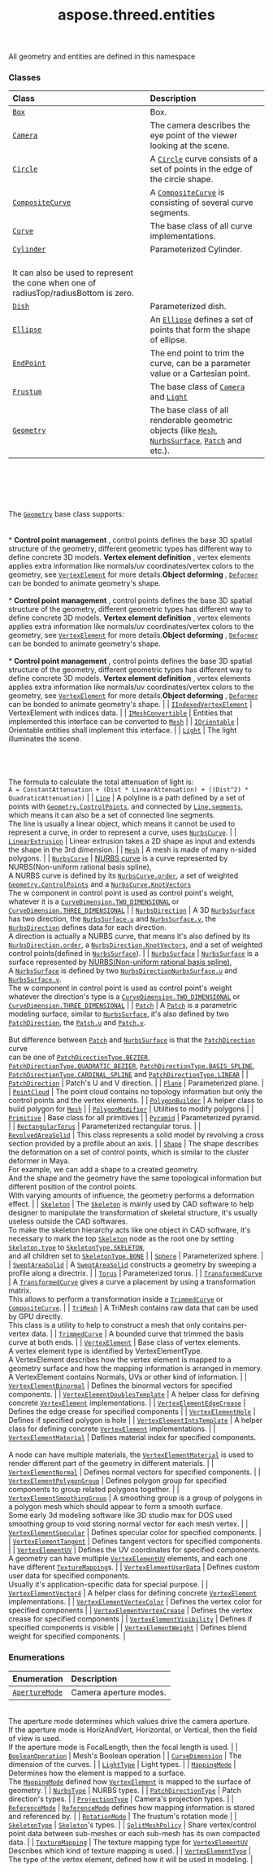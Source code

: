﻿---
title: aspose.threed.entities
second_title: Aspose.3D for Python via .NET API References
description: 
type: docs
weight: 10
url: /aspose.threed.entities/
is_root: false
---

All geometry and entities are defined in this namespace

### Classes
| Class | Description |
| :- | :- |
| [`Box`](/3d/python-net/aspose.threed.entities/box) | Box. |
| [`Camera`](/3d/python-net/aspose.threed.entities/camera) | The camera describes the eye point of the viewer looking at the scene. |
| [`Circle`](/3d/python-net/aspose.threed.entities/circle) | A [`Circle`](/3d/python-net/aspose.threed.entities/circle) curve consists of a set of points in the edge of the circle shape. |
| [`CompositeCurve`](/3d/python-net/aspose.threed.entities/compositecurve) | A [`CompositeCurve`](/3d/python-net/aspose.threed.entities/compositecurve) is consisting of several curve segments. |
| [`Curve`](/3d/python-net/aspose.threed.entities/curve) | The base class of all curve implementations. |
| [`Cylinder`](/3d/python-net/aspose.threed.entities/cylinder) | Parameterized Cylinder.<br/>It can also be used to represent the cone when one of radiusTop/radiusBottom is zero. |
| [`Dish`](/3d/python-net/aspose.threed.entities/dish) | Parameterized dish. |
| [`Ellipse`](/3d/python-net/aspose.threed.entities/ellipse) | An [`Ellipse`](/3d/python-net/aspose.threed.entities/ellipse) defines a set of points that form the shape of ellipse. |
| [`EndPoint`](/3d/python-net/aspose.threed.entities/endpoint) | The end point to trim the curve, can be a parameter value or a Cartesian point. |
| [`Frustum`](/3d/python-net/aspose.threed.entities/frustum) | The base class of [`Camera`](/3d/python-net/aspose.threed.entities/camera) and [`Light`](/3d/python-net/aspose.threed.entities/light) |
| [`Geometry`](/3d/python-net/aspose.threed.entities/geometry) | The base class of all renderable geometric objects (like [`Mesh`](/3d/python-net/aspose.threed.entities/mesh), [`NurbsSurface`](/3d/python-net/aspose.threed.entities/nurbssurface), [`Patch`](/3d/python-net/aspose.threed.entities/patch) and etc.).<br/><br/><br/><br/><br/>The [`Geometry`](/3d/python-net/aspose.threed.entities/geometry) base class supports:  <br/><br/>* **Control point management** , control points defines the base 3D spatial structure of the geometry, different geometric types has different way to define concrete 3D models. **Vertex element definition** , vertex elements applies extra information like normals/uv coordinates/vertex colors to the geometry, see [`VertexElement`](/3d/python-net/aspose.threed.entities/vertexelement) for more details.**Object deforming** , [`Deformer`](/3d/python-net/aspose.threed.deformers/deformer) can be bonded to animate geometry's shape.<br/><br/>* **Control point management** , control points defines the base 3D spatial structure of the geometry, different geometric types has different way to define concrete 3D models. **Vertex element definition** , vertex elements applies extra information like normals/uv coordinates/vertex colors to the geometry, see [`VertexElement`](/3d/python-net/aspose.threed.entities/vertexelement) for more details.**Object deforming** , [`Deformer`](/3d/python-net/aspose.threed.deformers/deformer) can be bonded to animate geometry's shape.<br/><br/>* **Control point management** , control points defines the base 3D spatial structure of the geometry, different geometric types has different way to define concrete 3D models. **Vertex element definition** , vertex elements applies extra information like normals/uv coordinates/vertex colors to the geometry, see [`VertexElement`](/3d/python-net/aspose.threed.entities/vertexelement) for more details.**Object deforming** , [`Deformer`](/3d/python-net/aspose.threed.deformers/deformer) can be bonded to animate geometry's shape. |
| [`IIndexedVertexElement`](/3d/python-net/aspose.threed.entities/iindexedvertexelement) | VertexElement with indices data. |
| [`IMeshConvertible`](/3d/python-net/aspose.threed.entities/imeshconvertible) | Entities that implemented this interface can be converted to [`Mesh`](/3d/python-net/aspose.threed.entities/mesh) |
| [`IOrientable`](/3d/python-net/aspose.threed.entities/iorientable) | Orientable entities shall implement this interface. |
| [`Light`](/3d/python-net/aspose.threed.entities/light) | The light illuminates the scene.<br/><br/><br/><br/><br/>The formula to calculate the total attenuation of light is:<br/>`A = ConstantAttenuation + (Dist * LinearAttenuation) + ((Dist^2) * QuadraticAttenuation)` |
| [`Line`](/3d/python-net/aspose.threed.entities/line) | A polyline is a path defined by a set of points with [`Geometry.ControlPoints`](/3d/python-net/aspose.threed.entities/geometry), and connected by [`Line.segments`](/3d/python-net/aspose.threed.entities/line#segments),<br/>which means it can also be a set of connected line segments.<br/>The line is usually a linear object, which means it cannot be used to represent a curve, in order to represent a curve, uses [`NurbsCurve`](/3d/python-net/aspose.threed.entities/nurbscurve). |
| [`LinearExtrusion`](/3d/python-net/aspose.threed.entities/linearextrusion) | Linear extrusion takes a 2D shape as input and extends the shape in the 3rd dimension. |
| [`Mesh`](/3d/python-net/aspose.threed.entities/mesh) | A mesh is made of many n-sided polygons. |
| [`NurbsCurve`](/3d/python-net/aspose.threed.entities/nurbscurve) | [NURBS curve](https://en.wikipedia.org/wiki/Non-uniform_rational_B-spline) is a curve represented by NURBS(Non-uniform rational basis spline),<br/>A NURBS curve is defined by its [`NurbsCurve.order`](/3d/python-net/aspose.threed.entities/nurbscurve#order), a set of weighted [`Geometry.ControlPoints`](/3d/python-net/aspose.threed.entities/geometry) and a [`NurbsCurve.KnotVectors`](/3d/python-net/aspose.threed.entities/nurbscurve)<br/>The w component in control point is used as control point's weight, whatever it is a [`CurveDimension.TWO_DIMENSIONAL`](/3d/python-net/aspose.threed.entities/curvedimension#TWO_DIMENSIONAL) or [`CurveDimension.THREE_DIMENSIONAL`](/3d/python-net/aspose.threed.entities/curvedimension#THREE_DIMENSIONAL) |
| [`NurbsDirection`](/3d/python-net/aspose.threed.entities/nurbsdirection) | A 3D [`NurbsSurface`](/3d/python-net/aspose.threed.entities/nurbssurface) has two direction, the [`NurbsSurface.u`](/3d/python-net/aspose.threed.entities/nurbssurface#u) and [`NurbsSurface.v`](/3d/python-net/aspose.threed.entities/nurbssurface#v), the [`NurbsDirection`](/3d/python-net/aspose.threed.entities/nurbsdirection) defines data for each direction.<br/>A direction is actually a NURBS curve, that means it's also defined by its [`NurbsDirection.order`](/3d/python-net/aspose.threed.entities/nurbsdirection#order), a [`NurbsDirection.KnotVectors`](/3d/python-net/aspose.threed.entities/nurbsdirection), and a set of weighted control points(defined in [`NurbsSurface`](/3d/python-net/aspose.threed.entities/nurbssurface)). |
| [`NurbsSurface`](/3d/python-net/aspose.threed.entities/nurbssurface) | [`NurbsSurface`](/3d/python-net/aspose.threed.entities/nurbssurface) is a surface represented by [NURBS(Non-uniform rational basis spline)](https://en.wikipedia.org/wiki/Non-uniform_rational_B-spline),<br/>A [`NurbsSurface`](/3d/python-net/aspose.threed.entities/nurbssurface) is defined by two [`NurbsDirection`](/3d/python-net/aspose.threed.entities/nurbsdirection)[`NurbsSurface.u`](/3d/python-net/aspose.threed.entities/nurbssurface#u) and [`NurbsSurface.v`](/3d/python-net/aspose.threed.entities/nurbssurface#v).<br/>The w component in control point is used as control point's weight whatever the direction's type is a [`CurveDimension.TWO_DIMENSIONAL`](/3d/python-net/aspose.threed.entities/curvedimension#TWO_DIMENSIONAL) or [`CurveDimension.THREE_DIMENSIONAL`](/3d/python-net/aspose.threed.entities/curvedimension#THREE_DIMENSIONAL) |
| [`Patch`](/3d/python-net/aspose.threed.entities/patch) | A [`Patch`](/3d/python-net/aspose.threed.entities/patch) is a parametric modeling surface, similar to [`NurbsSurface`](/3d/python-net/aspose.threed.entities/nurbssurface), it's also defined by two <br/>[`PatchDirection`](/3d/python-net/aspose.threed.entities/patchdirection), the [`Patch.u`](/3d/python-net/aspose.threed.entities/patch#u) and [`Patch.v`](/3d/python-net/aspose.threed.entities/patch#v).<br/><br/>But difference between [`Patch`](/3d/python-net/aspose.threed.entities/patch) and [`NurbsSurface`](/3d/python-net/aspose.threed.entities/nurbssurface) is that the [`PatchDirection`](/3d/python-net/aspose.threed.entities/patchdirection) curve <br/>can be one of [`PatchDirectionType.BEZIER`](/3d/python-net/aspose.threed.entities/patchdirectiontype#BEZIER), [`PatchDirectionType.QUADRATIC_BEZIER`](/3d/python-net/aspose.threed.entities/patchdirectiontype#QUADRATIC_BEZIER), [`PatchDirectionType.BASIS_SPLINE`](/3d/python-net/aspose.threed.entities/patchdirectiontype#BASIS_SPLINE), [`PatchDirectionType.CARDINAL_SPLINE`](/3d/python-net/aspose.threed.entities/patchdirectiontype#CARDINAL_SPLINE) and [`PatchDirectionType.LINEAR`](/3d/python-net/aspose.threed.entities/patchdirectiontype#LINEAR) |
| [`PatchDirection`](/3d/python-net/aspose.threed.entities/patchdirection) | Patch's U and V direction. |
| [`Plane`](/3d/python-net/aspose.threed.entities/plane) | Parameterized plane. |
| [`PointCloud`](/3d/python-net/aspose.threed.entities/pointcloud) | The point cloud contains no topology information but only the control points and the vertex elements. |
| [`PolygonBuilder`](/3d/python-net/aspose.threed.entities/polygonbuilder) | A helper class to build polygon for [`Mesh`](/3d/python-net/aspose.threed.entities/mesh) |
| [`PolygonModifier`](/3d/python-net/aspose.threed.entities/polygonmodifier) | Utilities to modify polygons |
| [`Primitive`](/3d/python-net/aspose.threed.entities/primitive) | Base class for all primitives |
| [`Pyramid`](/3d/python-net/aspose.threed.entities/pyramid) | Parameterized pyramid. |
| [`RectangularTorus`](/3d/python-net/aspose.threed.entities/rectangulartorus) | Parameterized rectangular torus. |
| [`RevolvedAreaSolid`](/3d/python-net/aspose.threed.entities/revolvedareasolid) | This class represents a solid model by revolving a cross section provided by a profile about an axis. |
| [`Shape`](/3d/python-net/aspose.threed.entities/shape) | The shape describes the deformation on a set of control points, which is similar to the cluster deformer in Maya.<br/>For example, we can add a shape to a created geometry. <br/>And the shape and the geometry have the same topological information but different position of the control points. <br/>With varying amounts of influence, the geometry performs a deformation effect. |
| [`Skeleton`](/3d/python-net/aspose.threed.entities/skeleton) | The [`Skeleton`](/3d/python-net/aspose.threed.entities/skeleton) is mainly used by CAD software to help designer to manipulate the transformation of skeletal structure, it's usually useless outside the CAD softwares.<br/>To make the skeleton hierarchy acts like one object in CAD software, it's necessary to mark the top [`Skeleton`](/3d/python-net/aspose.threed.entities/skeleton) node as the root one by setting [`Skeleton.type`](/3d/python-net/aspose.threed.entities/skeleton#type) to [`SkeletonType.SKELETON`](/3d/python-net/aspose.threed.entities/skeletontype#SKELETON),<br/>and all children set to [`SkeletonType.BONE`](/3d/python-net/aspose.threed.entities/skeletontype#BONE) |
| [`Sphere`](/3d/python-net/aspose.threed.entities/sphere) | Parameterized sphere. |
| [`SweptAreaSolid`](/3d/python-net/aspose.threed.entities/sweptareasolid) | A [`SweptAreaSolid`](/3d/python-net/aspose.threed.entities/sweptareasolid) constructs a geometry by sweeping a profile along a directrix. |
| [`Torus`](/3d/python-net/aspose.threed.entities/torus) | Parameterized torus. |
| [`TransformedCurve`](/3d/python-net/aspose.threed.entities/transformedcurve) | A [`TransformedCurve`](/3d/python-net/aspose.threed.entities/transformedcurve) gives a curve a placement by using a transformation matrix.<br/>This allows to perform a transformation inside a [`TrimmedCurve`](/3d/python-net/aspose.threed.entities/trimmedcurve) or [`CompositeCurve`](/3d/python-net/aspose.threed.entities/compositecurve). |
| [`TriMesh`](/3d/python-net/aspose.threed.entities/trimesh) | A TriMesh contains raw data that can be used by GPU directly.<br/>This class is a utility to help to construct a mesh that only contains per-vertex data. |
| [`TrimmedCurve`](/3d/python-net/aspose.threed.entities/trimmedcurve) | A bounded curve that trimmed the basis curve at both ends. |
| [`VertexElement`](/3d/python-net/aspose.threed.entities/vertexelement) | Base class of vertex elements.<br/>A vertex element type is identified by VertexElementType. <br/>A VertexElement describes how the vertex element is mapped to a geometry surface and how the mapping information is arranged in memory. <br/>A VertexElement contains Normals, UVs or other kind of information. |
| [`VertexElementBinormal`](/3d/python-net/aspose.threed.entities/vertexelementbinormal) | Defines the binormal vectors for specified components. |
| [`VertexElementDoublesTemplate`](/3d/python-net/aspose.threed.entities/vertexelementdoublestemplate) | A helper class for defining concrete [`VertexElement`](/3d/python-net/aspose.threed.entities/vertexelement) implementations. |
| [`VertexElementEdgeCrease`](/3d/python-net/aspose.threed.entities/vertexelementedgecrease) | Defines the edge crease for specified components |
| [`VertexElementHole`](/3d/python-net/aspose.threed.entities/vertexelementhole) | Defines if specified polygon is hole |
| [`VertexElementIntsTemplate`](/3d/python-net/aspose.threed.entities/vertexelementintstemplate) | A helper class for defining concrete [`VertexElement`](/3d/python-net/aspose.threed.entities/vertexelement) implementations. |
| [`VertexElementMaterial`](/3d/python-net/aspose.threed.entities/vertexelementmaterial) | Defines material index for specified components.<br/><br/>A node can have multiple materials, the [`VertexElementMaterial`](/3d/python-net/aspose.threed.entities/vertexelementmaterial) is used to render different part of the geometry in different materials. |
| [`VertexElementNormal`](/3d/python-net/aspose.threed.entities/vertexelementnormal) | Defines normal vectors for specified components. |
| [`VertexElementPolygonGroup`](/3d/python-net/aspose.threed.entities/vertexelementpolygongroup) | Defines polygon group for specified components to group related polygons together. |
| [`VertexElementSmoothingGroup`](/3d/python-net/aspose.threed.entities/vertexelementsmoothinggroup) | A smoothing group is a group of polygons in a polygon mesh which should appear to form a smooth surface.<br/>Some early 3d modeling software like 3D studio max for DOS used smoothing group to void storing normal vector for each mesh vertex. |
| [`VertexElementSpecular`](/3d/python-net/aspose.threed.entities/vertexelementspecular) | Defines specular color for specified components. |
| [`VertexElementTangent`](/3d/python-net/aspose.threed.entities/vertexelementtangent) | Defines tangent vectors for specified components. |
| [`VertexElementUV`](/3d/python-net/aspose.threed.entities/vertexelementuv) | Defines the UV coordinates for specified components.<br/>A geometry can have multiple [`VertexElementUV`](/3d/python-net/aspose.threed.entities/vertexelementuv) elements, and each one have different [`TextureMapping`](/3d/python-net/aspose.threed.entities/texturemapping)s. |
| [`VertexElementUserData`](/3d/python-net/aspose.threed.entities/vertexelementuserdata) | Defines custom user data for specified components.<br/>Usually it's application-specific data for special purpose. |
| [`VertexElementVector4`](/3d/python-net/aspose.threed.entities/vertexelementvector4) | A helper class for defining concrete [`VertexElement`](/3d/python-net/aspose.threed.entities/vertexelement) implementations. |
| [`VertexElementVertexColor`](/3d/python-net/aspose.threed.entities/vertexelementvertexcolor) | Defines the vertex color for specified components |
| [`VertexElementVertexCrease`](/3d/python-net/aspose.threed.entities/vertexelementvertexcrease) | Defines the vertex crease for specified components |
| [`VertexElementVisibility`](/3d/python-net/aspose.threed.entities/vertexelementvisibility) | Defines if specified components is visible |
| [`VertexElementWeight`](/3d/python-net/aspose.threed.entities/vertexelementweight) | Defines blend weight for specified components. |


### Enumerations
| Enumeration | Description |
| :- | :- |
| [`ApertureMode`](/3d/python-net/aspose.threed.entities/aperturemode) | Camera aperture modes.<br/>The aperture mode determines which values drive the camera aperture. <br/>If the aperture mode is HorizAndVert, Horizontal, or Vertical, then the field of view is used. <br/>If the aperture mode is FocalLength, then the focal length is used. |
| [`BooleanOperation`](/3d/python-net/aspose.threed.entities/booleanoperation) | Mesh's Boolean operation |
| [`CurveDimension`](/3d/python-net/aspose.threed.entities/curvedimension) | The dimension of the curves. |
| [`LightType`](/3d/python-net/aspose.threed.entities/lighttype) | Light types. |
| [`MappingMode`](/3d/python-net/aspose.threed.entities/mappingmode) | Determines how the element is mapped to a surface. <br/>The [`MappingMode`](/3d/python-net/aspose.threed.entities/mappingmode) defined how [`VertexElement`](/3d/python-net/aspose.threed.entities/vertexelement) is mapped to the surface of geometry. |
| [`NurbsType`](/3d/python-net/aspose.threed.entities/nurbstype) | NURBS types. |
| [`PatchDirectionType`](/3d/python-net/aspose.threed.entities/patchdirectiontype) | Patch direction's types. |
| [`ProjectionType`](/3d/python-net/aspose.threed.entities/projectiontype) | Camera's projection types. |
| [`ReferenceMode`](/3d/python-net/aspose.threed.entities/referencemode) | [`ReferenceMode`](/3d/python-net/aspose.threed.entities/referencemode) defines how mapping information is stored and referenced by. |
| [`RotationMode`](/3d/python-net/aspose.threed.entities/rotationmode) | The frustum's rotation mode |
| [`SkeletonType`](/3d/python-net/aspose.threed.entities/skeletontype) | [`Skeleton`](/3d/python-net/aspose.threed.entities/skeleton)'s types. |
| [`SplitMeshPolicy`](/3d/python-net/aspose.threed.entities/splitmeshpolicy) | Share vertex/control point data between sub-meshes or each sub-mesh has its own compacted data. |
| [`TextureMapping`](/3d/python-net/aspose.threed.entities/texturemapping) | The texture mapping type for [`VertexElementUV`](/3d/python-net/aspose.threed.entities/vertexelementuv)<br/>Describes which kind of texture mapping is used. |
| [`VertexElementType`](/3d/python-net/aspose.threed.entities/vertexelementtype) | The type of the vertex element, defined how it will be used in modeling. |


